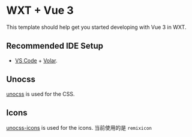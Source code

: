 # WXT + Vue 3

This template should help get you started developing with Vue 3 in WXT.

## Recommended IDE Setup

- [VS Code](https://code.visualstudio.com/) + [Volar](https://marketplace.visualstudio.com/items?itemName=Vue.volar).

## Unocss

[unocss](https://unocss.dev/) is used for the CSS.

## Icons

[unocss-icons](https://github.com/unocss/unocss-preset-icons) is used for the icons. 当前使用的是 `remixicon`
